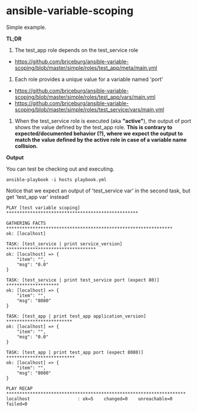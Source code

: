 ansible-variable-scoping
========================

Simple example.

**TL;DR**

1. The test_app role depends on the test_service role
  * https://github.com/briceburg/ansible-variable-scoping/blob/master/simple/roles/test_app/meta/main.yml

1. Each role provides a unique value for a variable named 'port'
  * https://github.com/briceburg/ansible-variable-scoping/blob/master/simple/roles/test_app/vars/main.yml
  * https://github.com/briceburg/ansible-variable-scoping/blob/master/simple/roles/test_service/vars/main.yml

1. When the test_service role is executed (aka **"active"**), the output of port shows the value defined by the test_app role. **This is contrary to expected/documented behavior (?), where we expect the output to match the value defined by the active role in case of a variable name collision.** 


**Output**

You can test be checking out and executing.

```
ansible-playbook -i hosts playbook.yml
```

Notice that we expect an output of 'test_service var' in the second task, but get 'test_app var' instead!


```
PLAY [test variable scoping] ************************************************** 

GATHERING FACTS *************************************************************** 
ok: [localhost]

TASK: [test_service | print service_version] ********************************** 
ok: [localhost] => {
    "item": "", 
    "msg": "0.0"
}

TASK: [test_service | print test_service port (expect 80)] ******************** 
ok: [localhost] => {
    "item": "", 
    "msg": "8080"
}

TASK: [test_app | print test_app application_version] ************************* 
ok: [localhost] => {
    "item": "", 
    "msg": "0.0"
}

TASK: [test_app | print test_app port (expect 8080)] ************************** 
ok: [localhost] => {
    "item": "", 
    "msg": "8080"
}

PLAY RECAP ******************************************************************** 
localhost                  : ok=5    changed=0    unreachable=0    failed=0  

```
